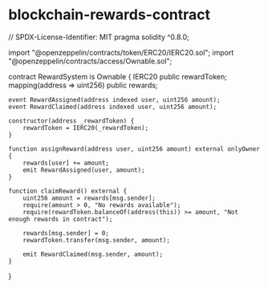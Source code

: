 # blockchain-rewards-contract
// SPDX-License-Identifier: MIT
pragma solidity ^0.8.0;

import "@openzeppelin/contracts/token/ERC20/IERC20.sol";
import "@openzeppelin/contracts/access/Ownable.sol";

contract RewardSystem is Ownable {
    IERC20 public rewardToken;
    mapping(address => uint256) public rewards;
    
    event RewardAssigned(address indexed user, uint256 amount);
    event RewardClaimed(address indexed user, uint256 amount);

    constructor(address _rewardToken) {
        rewardToken = IERC20(_rewardToken);
    }

    function assignReward(address user, uint256 amount) external onlyOwner {
        rewards[user] += amount;
        emit RewardAssigned(user, amount);
    }

    function claimReward() external {
        uint256 amount = rewards[msg.sender];
        require(amount > 0, "No rewards available");
        require(rewardToken.balanceOf(address(this)) >= amount, "Not enough rewards in contract");
        
        rewards[msg.sender] = 0;
        rewardToken.transfer(msg.sender, amount);
        
        emit RewardClaimed(msg.sender, amount);
    }
}

